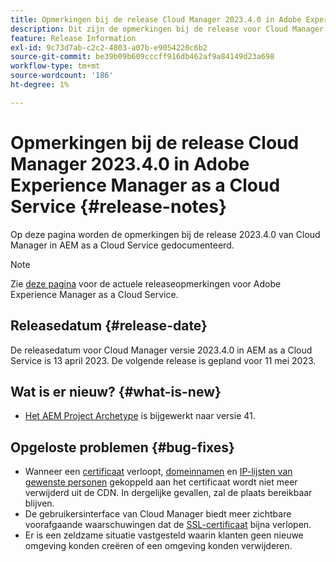 ```yaml
---
title: Opmerkingen bij de release Cloud Manager 2023.4.0 in Adobe Experience Manager as a Cloud Service
description: Dit zijn de opmerkingen bij de release voor Cloud Manager 2023.4.0 in AEM as a Cloud Service.
feature: Release Information
exl-id: 9c73d7ab-c2c2-4803-a07b-e9054220c6b2
source-git-commit: be39b09b609cccff916db462af9a84149d23a698
workflow-type: tm+mt
source-wordcount: '186'
ht-degree: 1%

---
```



# Opmerkingen bij de release Cloud Manager 2023.4.0 in Adobe Experience Manager as a Cloud Service {#release-notes}

Op deze pagina worden de opmerkingen bij de release 2023.4.0 van Cloud Manager in AEM as a Cloud Service gedocumenteerd.

>[!NOTE]
>
>Zie [deze pagina](/help/release-notes/release-notes-cloud/release-notes-current.md) voor de actuele releaseopmerkingen voor Adobe Experience Manager as a Cloud Service.

## Releasedatum {#release-date}

De releasedatum voor Cloud Manager versie 2023.4.0 in AEM as a Cloud Service is 13 april 2023. De volgende release is gepland voor 11 mei 2023.

## Wat is er nieuw? {#what-is-new}

* [Het AEM Project Archetype](https://experienceleague.adobe.com/docs/experience-manager-core-components/using/developing/archetype/overview.html) is bijgewerkt naar versie 41.

## Opgeloste problemen {#bug-fixes}

* Wanneer een [certificaat](/help/implementing/cloud-manager/managing-ssl-certifications/introduction.md) verloopt, [domeinnamen](/help/implementing/cloud-manager/custom-domain-names/introduction.md) en [IP-lijsten van gewenste personen](/help/implementing/cloud-manager/ip-allow-lists/introduction.md) gekoppeld aan het certificaat wordt niet meer verwijderd uit de CDN.  In dergelijke gevallen, zal de plaats bereikbaar blijven.
* De gebruikersinterface van Cloud Manager biedt meer zichtbare voorafgaande waarschuwingen dat de [SSL-certificaat](/help/implementing/cloud-manager/managing-ssl-certifications/introduction.md) bijna verlopen.
* Er is een zeldzame situatie vastgesteld waarin klanten geen nieuwe omgeving konden creëren of een omgeving konden verwijderen.
